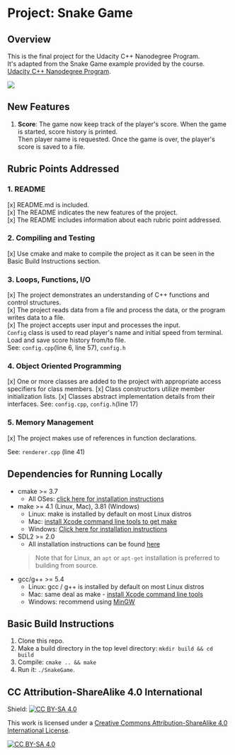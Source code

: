 # Project: Snake Game

## Overview
This is the final project for the Udacity C++ Nanodegree Program. <br>
It's adapted from the Snake Game example provided by the course. <br>
[Udacity C++ Nanodegree Program](https://www.udacity.com/course/c-plus-plus-nanodegree--nd213).

<img src="snake_game.gif"/>

## New Features
1. **Score**: The game now keep track of the player's score. When the game is started, score history is printed. <br>
   Then player name is requested. Once the game is over, the player's score is saved to a file. <br>

## Rubric Points Addressed
### 1. README
[x] README.md is included. <br>
[x] The README indicates the new features of the project. <br>
[x] The README includes information about each rubric point addressed. <br>

### 2. Compiling and Testing
[x] Use cmake and make to compile the project as it can be seen in the Basic Build Instructions section.

### 3. Loops, Functions, I/O <br>
[x] The project demonstrates an understanding of C++ functions and control structures. <br>
[x] The project reads data from a file and process the data, or the program writes data to a file. <br>
[x] The project accepts user input and processes the input. <br>
`Config` class is used to read player's name and initial speed from terminal. Load and save score history from/to file. <br>
See: `config.cpp`(line 6, line 57), `config.h`

### 4. Object Oriented Programming
[x] One or more classes are added to the project with appropriate access specifiers for class members.
[x] Class constructors utilize member initialization lists.
[x] Classes abstract implementation details from their interfaces.
See: `config.cpp`, `config.h`(line 17)

### 5. Memory Management
[x] The project makes use of references in function declarations.

See: `renderer.cpp` (line 41)


## Dependencies for Running Locally
* cmake >= 3.7
  * All OSes: [click here for installation instructions](https://cmake.org/install/)
* make >= 4.1 (Linux, Mac), 3.81 (Windows)
  * Linux: make is installed by default on most Linux distros
  * Mac: [install Xcode command line tools to get make](https://developer.apple.com/xcode/features/)
  * Windows: [Click here for installation instructions](http://gnuwin32.sourceforge.net/packages/make.htm)
* SDL2 >= 2.0
  * All installation instructions can be found [here](https://wiki.libsdl.org/Installation)
  >Note that for Linux, an `apt` or `apt-get` installation is preferred to building from source. 
* gcc/g++ >= 5.4
  * Linux: gcc / g++ is installed by default on most Linux distros
  * Mac: same deal as make - [install Xcode command line tools](https://developer.apple.com/xcode/features/)
  * Windows: recommend using [MinGW](http://www.mingw.org/)

## Basic Build Instructions

1. Clone this repo.
2. Make a build directory in the top level directory: `mkdir build && cd build`
3. Compile: `cmake .. && make`
4. Run it: `./SnakeGame`.


## CC Attribution-ShareAlike 4.0 International


Shield: [![CC BY-SA 4.0][cc-by-sa-shield]][cc-by-sa]

This work is licensed under a
[Creative Commons Attribution-ShareAlike 4.0 International License][cc-by-sa].

[![CC BY-SA 4.0][cc-by-sa-image]][cc-by-sa]

[cc-by-sa]: http://creativecommons.org/licenses/by-sa/4.0/
[cc-by-sa-image]: https://licensebuttons.net/l/by-sa/4.0/88x31.png
[cc-by-sa-shield]: https://img.shields.io/badge/License-CC%20BY--SA%204.0-lightgrey.svg
